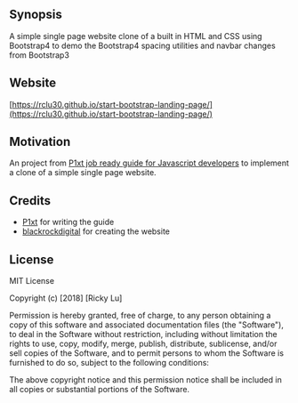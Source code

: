 ## Synopsis

A simple single page website clone of a [
](https://blackrockdigital.github.io/startbootstrap-landing-page/) built in HTML and CSS using Bootstrap4 to demo the Bootstrap4 spacing utilities and navbar changes from Bootstrap3

## Website

[https://rclu30.github.io/start-bootstrap-landing-page/](https://rclu30.github.io/start-bootstrap-landing-page/)

## Motivation

An project from [P1xt job ready guide for Javascript developers](https://github.com/P1xt/p1xt-guides/blob/master/job-ready-javascript-edition-3.0.md#tier-2---intro-to-programming) to implement a clone of a simple single page website.

## Credits

 - [P1xt](https://github.com/P1xt) for writing the guide
 - [blackrockdigital](http://blackrockdigital.io/) for creating the website

## License

MIT License

Copyright (c) [2018] [Ricky Lu]

Permission is hereby granted, free of charge, to any person obtaining a copy
of this software and associated documentation files (the "Software"), to deal
in the Software without restriction, including without limitation the rights
to use, copy, modify, merge, publish, distribute, sublicense, and/or sell
copies of the Software, and to permit persons to whom the Software is
furnished to do so, subject to the following conditions:

The above copyright notice and this permission notice shall be included in all
copies or substantial portions of the Software.
